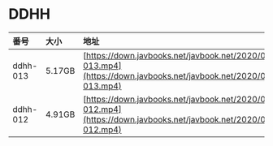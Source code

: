 # DDHH

| 番号 | 大小 | 地址 |
| :--- | :--- | :--- |
| ddhh-013 | 5.17GB | [https://down.javbooks.net/javbook.net/2020/06/20/ddhh-013.mp4](https://down.javbooks.net/javbook.net/2020/06/20/ddhh-013.mp4) |
| ddhh-012 | 4.91GB | [https://down.javbooks.net/javbook.net/2020/06/20/ddhh-012.mp4](https://down.javbooks.net/javbook.net/2020/06/20/ddhh-012.mp4) |

